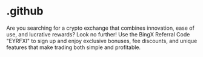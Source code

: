 # .github
Are you searching for a crypto exchange that combines innovation, ease of use, and lucrative rewards? Look no further! Use the BingX Referral Code "EYRFXI" to sign up and enjoy exclusive bonuses, fee discounts, and unique features that make trading both simple and profitable.

